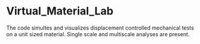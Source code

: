 # Virtual_Material_Lab
The code simultes and visualizes displacement controlled mechanical tests on a unit sized material. Single scale and multiscale analyses are present.  

